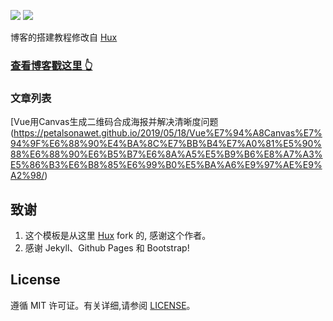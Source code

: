 
[![](https://img.shields.io/github/stars/PetalsOnaWet/PetalsOnaWet.github.io.svg?style=social)](https://github.com/PetalsOnaWet/PetalsOnaWet.github.io)
[![](https://img.shields.io/github/forks/PetalsOnaWet/PetalsOnaWet.github.io.svg?style=social)](https://github.com/PetalsOnaWet/PetalsOnaWet.github.io)


博客的搭建教程修改自 [Hux](https://github.com/Huxpro/huxpro.github.io) 
 

### [查看博客戳这里 👆](https://petalsonawet.github.io/)



### 文章列表

[Vue用Canvas生成二维码合成海报并解决清晰度问题(https://petalsonawet.github.io/2019/05/18/Vue%E7%94%A8Canvas%E7%94%9F%E6%88%90%E4%BA%8C%E7%BB%B4%E7%A0%81%E5%90%88%E6%88%90%E6%B5%B7%E6%8A%A5%E5%B9%B6%E8%A7%A3%E5%86%B3%E6%B8%85%E6%99%B0%E5%BA%A6%E9%97%AE%E9%A2%98/)

## 致谢

1. 这个模板是从这里 [Hux](https://github.com/Huxpro/huxpro.github.io) fork 的, 感谢这个作者。 
2. 感谢 Jekyll、Github Pages 和 Bootstrap!

## License

遵循 MIT 许可证。有关详细,请参阅 [LICENSE](https://github.com/qiubaiying/qiubaiying.github.io/blob/master/LICENSE)。

